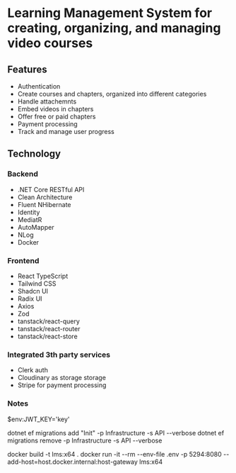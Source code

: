 # Learning Management System for creating, organizing, and managing video courses

## Features
- Authentication
- Create courses and chapters, organized into different categories
- Handle attachemnts
- Embed videos in chapters
- Offer free or paid chapters
- Payment processing
- Track and manage user progress

## Technology

### Backend

- .NET Core RESTful API
- Clean Architecture
- Fluent NHibernate
- Identity
- MediatR
- AutoMapper
- NLog
- Docker

### Frontend

- React TypeScript
- Tailwind CSS
- Shadcn UI
- Radix UI
- Axios
- Zod
- tanstack/react-query
- tanstack/react-router
- tanstack/react-store

### Integrated 3th party services

- Clerk auth
- Cloudinary as storage storage
- Stripe for payment processing

### Notes
$env:JWT_KEY='key'

dotnet ef migrations add "Init" -p Infrastructure -s API --verbose
dotnet ef migrations remove -p Infrastructure -s API --verbose

docker build -t lms:x64 .
docker run -it --rm --env-file .env -p 5294:8080 --add-host=host.docker.internal:host-gateway lms:x64
